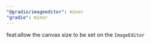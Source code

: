 ```yaml
---
"@gradio/imageeditor": minor
"gradio": minor
---
```


feat:allow the canvas size to be set on the `ImageEditor`

